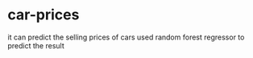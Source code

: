 # car-prices
it can predict the selling prices of cars
used random forest regressor to predict the result

